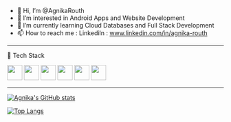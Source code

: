- 👋 Hi, I’m @AgnikaRouth
- 👀 I’m interested in Android Apps and Website Development  
- 🌱 I’m currently learning Cloud Databases and Full Stack Development  
- 📫 How to reach me : LinkediIn : www.linkedin.com/in/agnika-routh

---

🧰 Tech Stack

<div align="left">
<img src='https://cdn.jsdelivr.net/gh/devicons/devicon/icons/android/android-plain.svg' width = "35">
<img src='https://cdn.jsdelivr.net/gh/devicons/devicon/icons/angularjs/angularjs-plain.svg' width = "35">
<img src='https://cdn.jsdelivr.net/gh/devicons/devicon/icons/html5/html5-plain.svg' width = "35">
<img src='https://cdn.jsdelivr.net/gh/devicons/devicon/icons/css3/css3-plain.svg' width = "35">
<img src='https://cdn.jsdelivr.net/gh/devicons/devicon/icons/bootstrap/bootstrap-plain.svg' width = "35">
<img src='https://cdn.jsdelivr.net/gh/devicons/devicon/icons/react/react-original.svg' width = "35">

  </div>


---



[![Agnika's GitHub stats](https://github-readme-stats.vercel.app/api?username=AgnikaRouth&show_icons=true&theme=radical)](https://github.com/AgnikaRouth/github-readme-stats)

[![Top Langs](https://github-readme-stats.vercel.app/api/top-langs/?username=AgnikaRouth&layout=compact&theme=radical)](https://github.com/AgnikaRouth/github-readme-stats)



<!---
AgnikaRouth/AgnikaRouth is a ✨ special ✨ repository because its `README.md` (this file) appears on your GitHub profile.
You can click the Preview link to take a look at your changes.
--->
